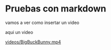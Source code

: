# Pruebas con markdown

vamos a ver como insertar un video

aqui un video

[videos/BigBuckBunny.mp4](videos/BigBuckBunny.mp4)
